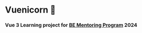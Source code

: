 # Vuenicorn 🦄

### Vue 3 Learning project for [BE Mentoring Program](https://inscience.io/en/be/) 2024
